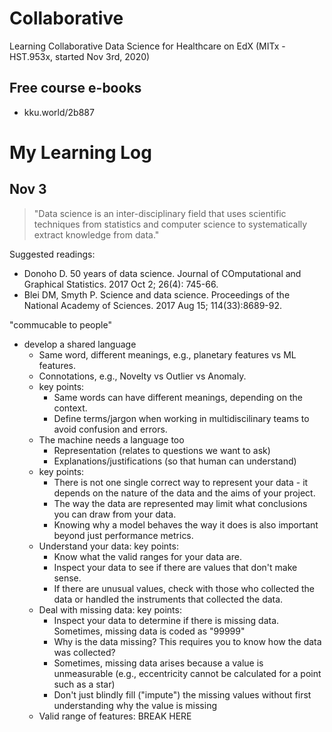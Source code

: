# Collaborative

Learning Collaborative Data Science for Healthcare on EdX (MITx - HST.953x, started Nov 3rd, 2020)

## Free course e-books
* kku.world/2b887

# My Learning Log

## Nov 3

> "Data science is an inter-disciplinary field that uses scientific techniques from statistics and computer science to systematically extract knowledge from data."

Suggested readings:
  * Donoho D. 50 years of data science. Journal of COmputational and Graphical Statistics. 2017 Oct 2; 26(4): 745-66.
  * Blei DM, Smyth P. Science and data science. Proceedings of the National Academy of Sciences. 2017 Aug 15; 114(33):8689-92.
  
"commucable to people"
  * develop a shared language
    * Same word, different meanings, e.g., planetary features vs ML features.
    * Connotations, e.g., Novelty vs Outlier vs Anomaly.
    * key points: 
      * Same words can have different meanings, depending on the context.
      * Define terms/jargon when working in multidiscilinary teams to avoid confusion and errors.
    * The machine needs a language too
      * Representation (relates to questions we want to ask)
      * Explanations/justifications (so that human can understand)
    * key points: 
      * There is not one single correct way to represent your data - it depends on the nature of the data and the aims of your project.
      * The way the data are represented may limit what conclusions you can draw from your data.
      * Knowing why a model behaves the way it does is also important beyond just performance metrics.
    * Understand your data: key points: 
      * Know what the valid ranges for your data are.
      * Inspect your data to see if there are values that don't make sense.
      * If there are unusual values, check with those who collected the data or handled the instruments that collected the data.
    * Deal with missing data: key points: 
      * Inspect your data to determine if there is missing data. Sometimes, missing data is coded as "99999"
      * Why is the data missing? This requires you to know how the data was collected?
      * Sometimes, missing data arises because a value is unmeasurable (e.g., eccentricity cannot be calculated for a point such as a star)
      * Don't just blindly fill ("impute") the missing values without first understanding why the value is missing
    * Valid range of features: BREAK HERE      
   

